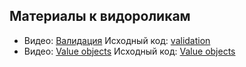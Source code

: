 ## Материалы к видороликам

- Видео: [Валидация](https://youtu.be/7h9ZFF2p1EY) Исходный код: [validation](/validation/) 
- Видео: [Value objects](https://youtu.be/) Исходный код: [Value objects](/value_object/) 
